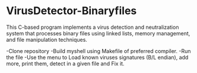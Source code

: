# VirusDetector-Binaryfiles
This C-based program implements a virus detection and neutralization system that processes binary files using linked lists, memory management, and file manipulation techniques.

-Clone repository 
-Build myshell using Makefile of preferred compiler. 
-Run the file 
-Use the menu to Load known viruses signatures (B/L endian), add more, print them, detect in a given file and Fix it.
